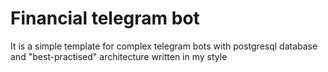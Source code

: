 # Financial telegram bot

It is a simple template for complex telegram bots with postgresql database and "best-practised" architecture written in my style
